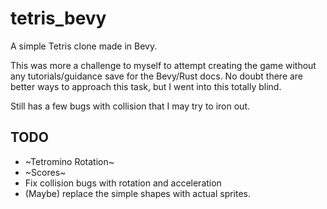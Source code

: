 # tetris_bevy

A simple Tetris clone made in Bevy.

This was more a challenge to myself to attempt creating the game without any tutorials/guidance save for the Bevy/Rust docs. No doubt there are better ways to approach this task, but I went into this totally blind.

Still has a few bugs with collision that I may try to iron out.

## TODO

- ~Tetromino Rotation~
- ~Scores~
- Fix collision bugs with rotation and acceleration
- (Maybe) replace the simple shapes with actual sprites.
